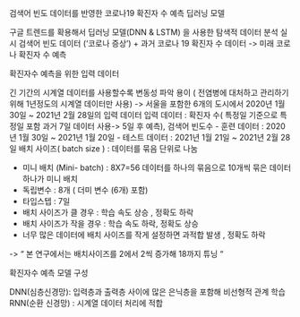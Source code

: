 검색어 빈도 데이터를 반영한 코로나19 확진자 수 예측 딥러닝 모델

구글 트렌드를 확용해서 딥러닝 모델(DNN & LSTM) 을 사용한 탐색적 데이터 분석 실시 
검색어 빈도 데이터 (‘코로나 증상’) + 과거 코로나 19 확진자 수 데이터 -> 미래 코로나 확진자 수 예측 
 
확진자수 예측을 위한 입력 데이터 

긴 기간의 시계열 데이터를 사용할수록 변동성 파악 용이 ( 전염병에 대처하고 관리하기 위해 1년정도의 시계열 데이터만 사용) -> 서울을 포함한 6개의 도시에서 2020년 1월 30일 ~ 2021년 2월 28일의 입력 데이터
입력 데이터 : 확진자 수( 특정일 기준으로 특정일 포함 과거 7일 데이터 사용-> 5일 후 예측), 검색어 빈도수 
      - 훈련 데이터 : 2020년 1월 30일 ~ 2021년 1월 20일
      - 테스트 데이터 : 2021년 1월 21일 ~ 2021년 2월 28일 
배치 사이즈( batch size ) : 데이터를 묶음 단위로 나눔
- 미니 배치 (Mini- batch) : 8X7=56 데이터를 하나의 묶음으로 10개씩 묶은 데이터 하나가 미니 배치 
- 독립변수 : 8개 ( 더미 변수 (6개) 포함) 
- 타입스텝 : 7일
- 배치 사이즈가 클 경우 : 학습 속도 상승 , 정확도 하락
- 배치 사이즈가 작을 경우 : 학습 속도 하락, 정확도 상승
- 너무 많은 데이터에 배치 사이즈를 작게 설정하면 과적합 발생 , 정확도 하락
 
-> “ 본 연구에서는 배치사이즈를 2에서 2씩 증가해 18까지 튜닝 “
 
확진자수 예측 모델 구성

DNN(심층신경망): 입력층과 출력층 사이에 많은 은닉층을 포함해 비선형적 관계 학습
RNN(순환 신경망) : 시계열 데이터 처리에 적합
 
